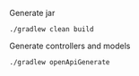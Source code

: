 Generate jar
```
./gradlew clean build
```
Generate controllers and models
```
./gradlew openApiGenerate
```